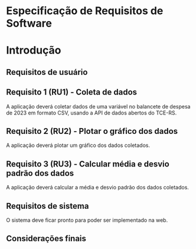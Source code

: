 # Especificação de Requisitos de Software


# Introdução



## Requisitos de usuário

## Requisito 1 (RU1) - Coleta de dados

A aplicação deverá coletar dados de uma variável no balancete de despesa de 2023 em formato CSV, usando a API de dados abertos do TCE-RS.

## Requisito 2 (RU2) - Plotar o gráfico dos dados

A aplicação deverá plotar um gráfico dos dados coletados.

## Requisito 3 (RU3) - Calcular média e desvio padrão dos dados

A aplicação deverá calcular a média e desvio padrão dos dados coletados.



## Requisitos de sistema

O sistema deve ficar pronto para poder ser implementado na web.


## Considerações finais